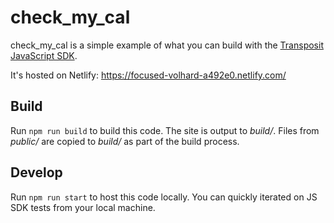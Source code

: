 # check_my_cal

check_my_cal is a simple example of what you can build with the [Transposit JavaScript SDK](https://github.com/transposit/transposit-js-sdk).

It's hosted on Netlify: https://focused-volhard-a492e0.netlify.com/

## Build

Run `npm run build` to build this code. The site is output to _build/_. Files from _public/_ are copied to _build/_ as part of the build process.

## Develop

Run `npm run start` to host this code locally. You can quickly iterated on JS SDK tests from your local machine.
